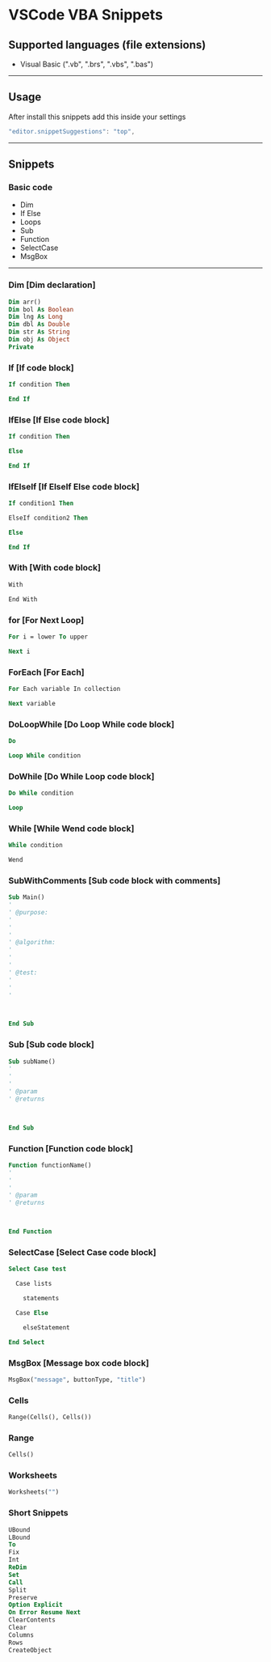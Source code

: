 # VSCode VBA Snippets
## Supported languages (file extensions)
* Visual Basic (".vb", ".brs", ".vbs", ".bas")
---
## Usage
After install this snippets add this inside your settings
```js
"editor.snippetSuggestions": "top",
```
---
## Snippets
### Basic code
- Dim
- If Else
- Loops
- Sub
- Function
- SelectCase
- MsgBox
---
### Dim [Dim declaration]
```vb
Dim arr()
Dim bol As Boolean
Dim lng As Long
Dim dbl As Double
Dim str As String
Dim obj As Object
Private
```
### If [If code block]
```vb
If condition Then

End If
```
### IfElse [If Else code block]
```vb
If condition Then

Else

End If
```
### IfElseIf [If ElseIf Else code block]
```vb
If condition1 Then

ElseIf condition2 Then

Else

End If
```
### With [With code block]
```vb
With

End With
```
### for [For Next Loop]
```vb
For i = lower To upper

Next i
```
### ForEach [For Each]
```vb
For Each variable In collection

Next variable
```
### DoLoopWhile [Do Loop While code block]
```vb
Do

Loop While condition
```
### DoWhile [Do While Loop code block]
```vb
Do While condition

Loop
```
### While [While Wend code block]
```vb
While condition

Wend
```
### SubWithComments [Sub code block with comments]
```vb
Sub Main()
'
' @purpose:
'
'
'
' @algorithm:
'
'
'
' @test:
'
'
'



End Sub
```
### Sub [Sub code block]
```vb
Sub subName()
'
'
'
' @param
' @returns



End Sub
```
### Function [Function code block]
```vb
Function functionName()
'
'
'
' @param
' @returns



End Function
```
### SelectCase [Select Case code block]
```vb
Select Case test

  Case lists

    statements

  Case Else

    elseStatement

End Select
```
### MsgBox [Message box code block]
```vb
MsgBox("message", buttonType, "title")
```
### Cells
```vb
Range(Cells(), Cells())
```
### Range
```vb
Cells()
```
### Worksheets
```vb
Worksheets("")
```
### Short Snippets
```vb
UBound
LBound
To
Fix
Int
ReDim
Set
Call
Split
Preserve
Option Explicit
On Error Resume Next
ClearContents
Clear
Columns
Rows
CreateObject
```
